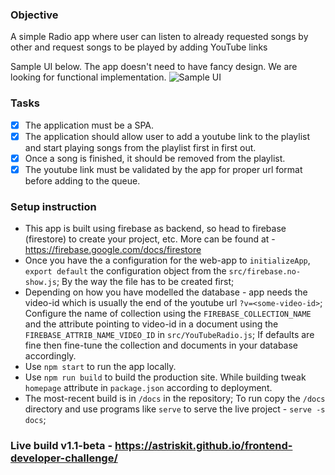 ### Objective

A simple Radio app where user can listen to already requested songs by other and request songs to be played by adding YouTube links

Sample UI below. The app doesn't need to have fancy design. We are looking for functional implementation.
![Sample UI](https://d1v9g1a6pf512p.cloudfront.net/static/images/misc/ec4db85c-5e31-4427-9463-aec56061f61a-a.jpg)

### Tasks

- [x] The application must be a SPA.
- [x] The application should allow user to add a youtube link to the playlist and start playing songs from the playlist first in first out.
- [x] Once a song is finished, it should be removed from the playlist.
- [x] The youtube link must be validated by the app for proper url format before adding to the
      queue.

### Setup instruction

- This app is built using firebase as backend, so head to firebase (firestore) to create your project, etc. More can be found at - https://firebase.google.com/docs/firestore
- Once you have the a configuration for the web-app to `initializeApp`, `export default` the configuration object from the `src/firebase.no-show.js`; By the way the file has to be created first;
- Depending on how you have modelled the database - app needs the video-id which is usually the end of the youtube url `?v=<some-video-id>`; Configure the name of collection using the `FIREBASE_COLLECTION_NAME` and the attribute pointing to video-id in a document using the `FIREBASE_ATTRIB_NAME_VIDEO_ID` in `src/YouTubeRadio.js`; If defaults are fine then fine-tune the collection and documents in your database accordingly.
- Use `npm start` to run the app locally.
- Use `npm run build` to build the production site. While building tweak `homepage` attribute in `package.json` according to deployment.
- The most-recent build is in `/docs` in the repository; To run copy the `/docs` directory and use programs like `serve` to serve the live project - `serve -s docs`;

### Live build v1.1-beta - https://astriskit.github.io/frontend-developer-challenge/
